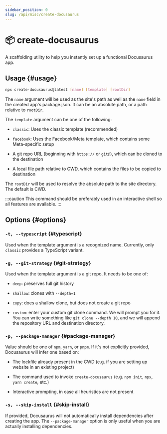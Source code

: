 ```yaml
---
sidebar_position: 0
slug: /api/misc/create-docusaurus
---
```


# 📦 create-docusaurus

A scaffolding utility to help you instantly set up a functional Docusaurus app.

## Usage {#usage}

```bash
npx create-docusaurus@latest [name] [template] [rootDir]
```

The `name` argument will be used as the site's path as well as the `name` field in the created app's package.json. It can be an absolute path, or a path relative to `rootDir`.

The `template` argument can be one of the following:

- `classic`: Uses the classic template (recommended)

- `facebook`: Uses the Facebook/Meta template, which contains some Meta-specific setup

- A git repo URL (beginning with `https://` or `git@`), which can be cloned to the destination

- A local file path relative to CWD, which contains the files to be copied to destination

The `rootDir` will be used to resolve the absolute path to the site directory. The default is CWD.

:::caution
This command should be preferably used in an interactive shell so all features are available.
:::

## Options {#options}

### `-t, --typescript` {#typescript}

Used when the template argument is a recognized name. Currently, only `classic` provides a TypeScript variant.

### `-g, --git-strategy` {#git-strategy}

Used when the template argument is a git repo. It needs to be one of:

- `deep`: preserves full git history

- `shallow`: clones with `--depth=1`

- `copy`: does a shallow clone, but does not create a git repo

- `custom`: enter your custom git clone command. We will prompt you for it. You can write something like `git clone --depth 10`, and we will append the repository URL and destination directory.

### `-p, --package-manager` {#package-manager}

Value should be one of `npm`, `yarn`, or `pnpm`. If it's not explicitly provided, Docusaurus will infer one based on:

- The lockfile already present in the CWD (e.g. if you are setting up website in an existing project)

- The command used to invoke `create-docusaurus` (e.g. `npm init`, `npx`, `yarn create`, etc.)

- Interactive prompting, in case all heuristics are not present

### `-s, --skip-install` {#skip-install}

If provided, Docusaurus will not automatically install dependencies after creating the app. The `--package-manager` option is only useful when you are actually installing dependencies.